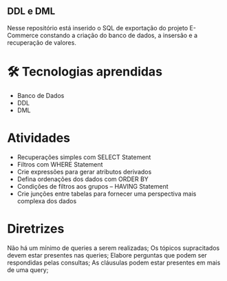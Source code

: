 ## DDL e DML

Nesse repositório está inserido o SQL de exportação do projeto E-Commerce constando a criação do banco de dados, a insersão e a recuperação de valores.

# 🛠️ Tecnologias aprendidas

- Banco de Dados
- DDL
- DML

# Atividades

- Recuperações simples com SELECT Statement
- Filtros com WHERE Statement
- Crie expressões para gerar atributos derivados
- Defina ordenações dos dados com ORDER BY
- Condições de filtros aos grupos – HAVING Statement
- Crie junções entre tabelas para fornecer uma perspectiva mais complexa dos dados

# Diretrizes
Não há um mínimo de queries a serem realizadas;
Os tópicos supracitados devem estar presentes nas queries;
Elabore perguntas que podem ser respondidas pelas consultas;
As cláusulas podem estar presentes em mais de uma query;
